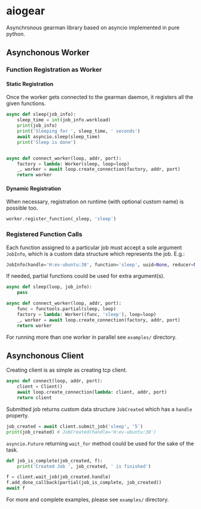 # aiogear
Asynchronous gearman library based on asyncio implemented in pure python.


## Asynchonous Worker

### Function Registration as Worker

#### Static Registration

Once the worker gets connected to the gearman daemon, it registers all the given functions.

```python
async def sleep(job_info):
    sleep_time = int(job_info.workload)
    print(job_info)
    print('Sleeping for ', sleep_time, ' seconds')
    await asyncio.sleep(sleep_time)
    print('Sleep is done')


async def connect_worker(loop, addr, port):
    factory = lambda: Worker(sleep, loop=loop)
    _, worker = await loop.create_connection(factory, addr, port)
    return worker
```
#### Dynamic Registration

When necessary, registration on runtime (with optional custom name) is possible too.

```python
worker.register_function(_sleep, 'sleep')
```

### Registered Function Calls

Each function assigned to a particular job must accept a sole argument `JobInfo`, which is a custom data structure which represents the job. E.g.:

```python
JobInfo(handle='H:ev-ubuntu:38', function='sleep', uuid=None, reducer=None, workload='5')
```

If needed, partial functions could be used for extra argument(s).

```python
async def sleep(loop, job_info):
    pass

async def connect_worker(loop, addr, port):
    func = functools.partial(sleep, loop)
    factory = lambda: Worker((func, 'sleep'), loop=loop)
    _, worker = await loop.create_connection(factory, addr, port)
    return worker
```

For running more than one worker in parallel see `examples/` directory.


## Asynchonous Client

Creating client is as simple as creating tcp client.

```python
async def connect(loop, addr, port):
    client = Client()
    await loop.create_connection(lambda: client, addr, port)
    return client
```

Submitted job returns custom data structure `JobCreated` which has a `handle` property.

```python
job_created = await client.submit_job('sleep', '5')
print(job_created) # JobCreated(handle='H:ev-ubuntu:38')
```

`asyncio.Future` returning `wait_for` method could be used for the sake of the task.

```python
def job_is_complete(job_created, f):
    print('Created Job ', job_created, ' is finished')

f = client.wait_job(job_created.handle)
f.add_done_callback(partial(job_is_complete, job_created))
await f
```


For more and complete examples, please see `examples/` directory.

